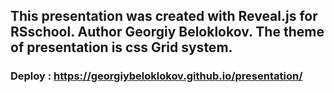 
## This presentation was created with Reveal.js for RSschool. Author Georgiy Beloklokov. The theme of presentation is css Grid system.
### Deploy : https://georgiybeloklokov.github.io/presentation/
